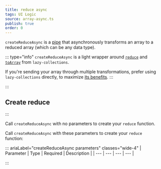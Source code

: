 ```yaml
---
title: reduce async
tags: UI Logic
source: array-async.ts
publish: true
order: 0
---
```


`createReduceAsync` is a [pipe](/docs/logic/pipes-overview) that asynchronously transforms an array to a reduced array (which can be any data type).

::: type="info"
`createReduceAsync` is a light wrapper around [`reduce`](https://github.com/RobinMalfait/lazy-collections#reduce) and [`toArray`](https://github.com/RobinMalfait/lazy-collections#toarray) from `lazy-collections`.

If you're sending your array through multiple transformations, prefer using `lazy-collections` directly, to maximize [its benefits](https://alexvipond.dev/blog/im-obsessed-with-lazy-collections).
:::


:::
## Create reduce
:::

Call `createReduceAsync` with no parameters to create your `reduce` function.

Call `createReduceAsync` with these parameters to create your `reduce` function:

::: ariaLabel="createReduceAsync parameters" classes="wide-4"
| Parameter | Type | Required | Description |
| --- | --- | --- | --- |

:::

